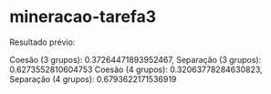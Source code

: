 # mineracao-tarefa3


Resultado prévio:

Coesão (3 grupos): 0.37264471893952467, Separação (3 grupos): 0.6273552810604753
Coesão (4 grupos): 0.32063778284630823, Separação (4 grupos): 0.6793622171536919